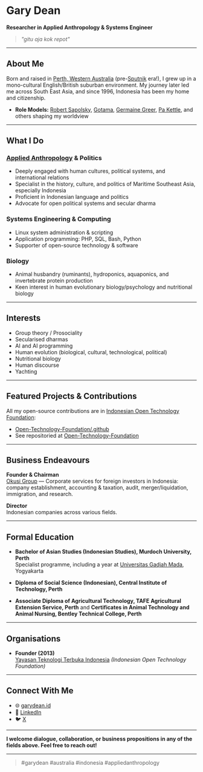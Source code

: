# Gary Dean

**Researcher in Applied Anthropology & Systems Engineer**

> *"gitu aja kok repot"*

---

## About Me

Born and raised in [Perth, Western Australia](https://en.wikipedia.org/wiki/Perth) (pre-[Sputnik](https://en.wikipedia.org/wiki/Sputnik_1) era!), I grew up in a mono-cultural English/British suburban environment. My journey later led me across South East Asia, and since 1996, Indonesia has been my home and citizenship.

- **Role Models:** [Robert Sapolsky](https://en.wikipedia.org/wiki/Robert_Sapolsky), [Gotama](https://en.wikipedia.org/wiki/The_Buddha), [Germaine Greer](https://en.wikipedia.org/wiki/Germaine_Greer), [Pa Kettle](https://en.wikipedia.org/wiki/Ma_and_Pa_Kettle), and others shaping my worldview

---

## What I Do

### [Applied Anthropology](https://en.wikipedia.org/wiki/Applied_anthropology) & Politics

- Deeply engaged with human cultures, political systems, and international relations
- Specialist in the history, culture, and politics of Maritime Southeast Asia, especially Indonesia
- Proficient in Indonesian language and politics
- Advocate for open political systems and secular dharma

### Systems Engineering & Computing

- Linux system administration & scripting
- Application programming: PHP, SQL, Bash, Python
- Supporter of open-source technology & software

### Biology

- Animal husbandry (ruminants), hydroponics, aquaponics, and invertebrate protein production
- Keen interest in human evolutionary biology/psychology and nutritional biology

---

## Interests

- Group theory / Prosociality
- Secularised dharmas
- AI and AI programming
- Human evolution (biological, cultural, technological, political)
- Nutritional biology
- Human discourse
- Yachting

---

## Featured Projects & Contributions

All my open-source contributions are in [Indonesian Open Technology Foundation](https://github.com/Open-Technology-Foundation):

- [Open-Technology-Foundation/.github](https://github.com/Open-Technology-Foundation/.github)
- See repositoried at [Open-Technology-Foundation](https://github.com/Open-Technology-Foundation)

---

## Business Endeavours

**Founder & Chairman**  
[Okusi Group](https://okusiassociates.com) — Corporate services for foreign investors in Indonesia: company establishment, accounting & taxation, audit, merger/liquidation, immigration, and research.

**Director**  
Indonesian companies across various fields.

---

## Formal Education

- **Bachelor of Asian Studies (Indonesian Studies), Murdoch University, Perth**  
  Specialist programme, including a year at [Universitas Gadjah Mada](https://ugm.ac.id/), Yogyakarta

- **Diploma of Social Science (Indonesian), Central Institute of Technology, Perth**

- **Associate Diploma of Agricultural Technology, TAFE Agricultural Extension Service, Perth** and **Certificates in Animal Technology and Animal Nursing, Bentley Technical College, Perth**

---

## Organisations

- **Founder (2013)**  
  [Yayasan Teknologi Terbuka Indonesia](https://yatti.id) *(Indonesian Open Technology Foundation)*

---

## Connect With Me

- 🌐 [garydean.id](https://garydean.id)
- 💼 [LinkedIn](https://www.linkedin.com/in/garydean/)
- 🐦 [X](https://x.com/gary_dean)

---

**I welcome dialogue, collaboration, or business propositions in any of the fields above. Feel free to reach out!**

---

> #garydean #australia #indonesia #appliedanthropology
